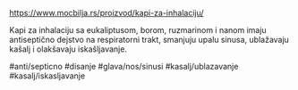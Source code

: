 https://www.mocbilja.rs/proizvod/kapi-za-inhalaciju/

Kapi za inhalaciju sa eukaliptusom, borom, ruzmarinom i nanom imaju antiseptično dejstvo na respiratorni trakt, smanjuju upalu sinusa, ublažavaju kašalj i olakšavaju iskašljavanje.

#anti/septicno #disanje #glava/nos/sinusi #kasalj/ublazavanje #kasalj/iskasljavanje 